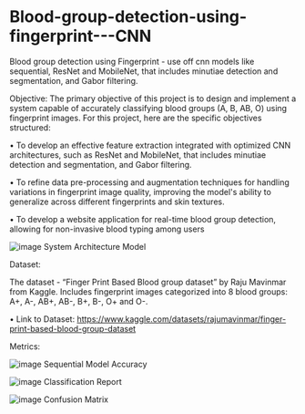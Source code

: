 # Blood-group-detection-using-fingerprint---CNN
Blood group detection using Fingerprint - use off cnn models like sequential, ResNet and MobileNet, that includes minutiae detection and segmentation, and Gabor filtering.

Objective: 
The primary objective of this project is to design and implement a system capable of accurately classifying blood groups (A, B, AB, O) using fingerprint images. For this project, here are the specific objectives structured:

• To develop an effective feature extraction integrated with optimized CNN architectures, such as ResNet and MobileNet, that includes minutiae detection and segmentation, and Gabor filtering.

• To refine data pre-processing and augmentation techniques for handling variations in fingerprint image quality, improving the model's ability to generalize across different fingerprints and skin textures.

• To develop a website application for real-time blood group detection, allowing for non-invasive blood typing among users



![image](https://github.com/user-attachments/assets/bb05516a-8f73-45af-a7d9-40e57bb3f802)
                                                    System Architecture Model


Dataset:

The dataset - “Finger Print Based Blood group dataset” by Raju Mavinmar from Kaggle. Includes fingerprint images categorized into 8 blood groups: A+, A-, AB+, AB-, B+, B-, O+ and O-.

• Link to Dataset: https://www.kaggle.com/datasets/rajumavinmar/finger-print-based-blood-group-dataset


Metrics:

![image](https://github.com/user-attachments/assets/95c9f3c5-474e-4e14-8386-efcc3515b771)
                                                    Sequential Model Accuracy
                                                    

![image](https://github.com/user-attachments/assets/031c5d7e-9336-4153-876c-2a4b6950ff95)
                                                    Classification Report
                                                    

![image](https://github.com/user-attachments/assets/45ea069f-2e9b-4f0a-9c5e-3c4da8682bac)
                                                    Confusion Matrix






